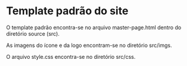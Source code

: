 # Template padrão do site

O template padrão encontra-se no arquivo master-page.html dentro do diretório source (src). 

As imagens do ícone e da logo encontram-se no diretório src/imgs. 

O arquivo style.css encontra-se no diretório src/css.


